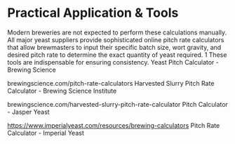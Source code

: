 # Practical Application & Tools

Modern breweries are not expected to perform these calculations manually. All major yeast suppliers provide sophisticated online pitch rate calculators that allow brewmasters to input their specific batch size, wort gravity, and desired pitch rate to determine the exact quantity of yeast required. 1  These tools are indispensable for ensuring consistency.
Yeast Pitch Calculator - Brewing Science

brewingscience.com/pitch-rate-calculators
Harvested Slurry Pitch Rate Calculator - Brewing Science Institute

brewingscience.com/harvested-slurry-pitch-rate-calculator
Pitch Calculator - Jasper Yeast

<https://www.imperialyeast.com/resources/brewing-calculators>
Pitch Rate Calculator - Imperial Yeast

